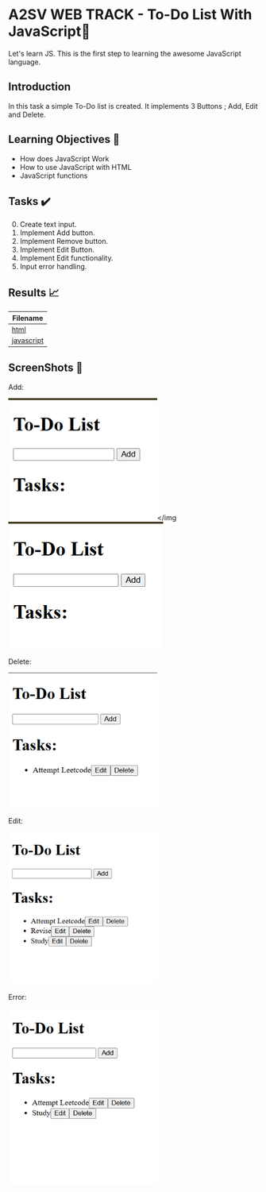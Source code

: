 # A2SV WEB TRACK - To-Do List With JavaScript📝

Let's learn JS. This is the first step to learning the awesome JavaScript language.

## Introduction

In this task a simple To-Do list is created. It implements 3 Buttons ; Add, Edit and Delete.

## Learning Objectives :bookmark_tabs:

* How does JavaScript Work
* How to use JavaScript with HTML
* JavaScript functions

## Tasks :heavy_check_mark:

0. Create text input.
1. Implement Add button.
2. Implement Remove button.
3. Implement Edit Button.
4. Implement Edit functionality.
5. Input error handling.

## Results :chart_with_upwards_trend:

| Filename |
| ------ |
| [html](https://github.com/omphilejmatsobe/to-do-js/blob/master/index.html)|
| [javascript](https://github.com/omphilejmatsobe/to-do-js/blob/master/index.html)|

## ScreenShots :bookmark_tabs:

Add:

<img  width="300" src="https://github.com/omphilejmatsobe/to-do-js/blob/master/images/1.png"></img
![Local Image](images/1.png)

Delete:

<img  width="300" src="https://github.com/omphilejmatsobe/to-do-js/blob/master/images/2.png"></img>

Edit:

<img width="300" src="https://github.com/omphilejmatsobe/to-do-js/blob/master/images/3.png"></img>

Error:

<img  width="300" src="https://github.com/omphilejmatsobe/to-do-js/blob/master/images/4.png"></img>


